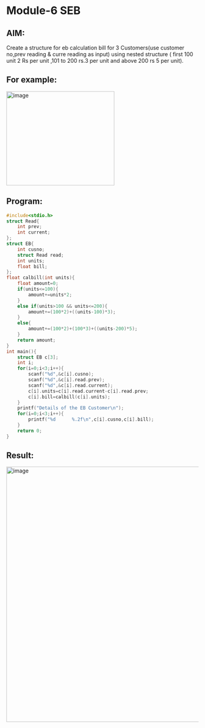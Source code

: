 # Module-6 SEB
## AIM:
Create a structure for eb calculation bill for 3 Customers(use customer no,prev reading & curre reading as input) using nested structure ( first 100 unit 2 Rs per unit ,101 to 200 rs.3 per unit and above 200 rs 5 per unit).

## For example:
<img width="283" height="247" alt="image" src="https://github.com/user-attachments/assets/5dbdf8dd-af7a-4eb1-ae7a-3ec89199ba1f" />

## Program:
```c
#include<stdio.h>
struct Read{
    int prev;
    int current;
};
struct EB{
    int cusno;
    struct Read read;
    int units;
    float bill;
};
float calbill(int units){
    float amount=0;
    if(units<=100){
        amount+=units*2;
    }
    else if(units>100 && units<=200){
        amount+=(100*2)+((units-100)*3);
    }
    else{
        amount+=(100*2)+(100*3)+((units-200)*5);
    }
    return amount;
}
int main(){
    struct EB c[3];
    int i;
    for(i=0;i<3;i++){
        scanf("%d",&c[i].cusno);
        scanf("%d",&c[i].read.prev);
        scanf("%d",&c[i].read.current);
        c[i].units=c[i].read.current-c[i].read.prev;
        c[i].bill=calbill(c[i].units);
    }
    printf("Details of the EB Customer\n");
    for(i=0;i<3;i++){
        printf("%d      %.2f\n",c[i].cusno,c[i].bill);
    }
    return 0;
}
```
## Result:
<img width="580" height="670" alt="image" src="https://github.com/user-attachments/assets/b4f5dfe2-958e-4572-aeb3-d0474c642ed0" />
